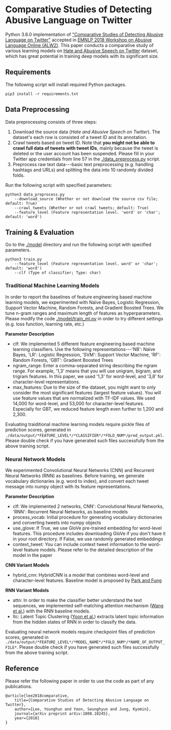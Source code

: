 # Comparative Studies of Detecting Abusive Language on Twitter

Python 3.6.0 implementation of ["Comparative Studies of Detecting Abusive Language on Twitter"](http://arxiv.org/abs/1808.10245) accepted in <a href="http://emnlp2018.org/program/workshops/">EMNLP 2018 Workshop on Abusive Language Online (ALW2)</a>.
This paper conducts a comparative study of various learning models on [Hate and Abusive Speech on Twitter](https://github.com/ENCASEH2020/hatespeech-twitter) dataset, which has great potential in training deep models with its significant size.

## Requirements
The following script will install required Python packages.

```
pip3 install -r requirements.txt
```

## Data Preprocessing
Data preprocessing consists of three steps:
1. Download the source data (*Hate and Abusive Speech on Twitter*). The dataset's each row is consisted of a tweet ID and its annotation. 
2. Crawl tweets based on tweet ID. Note that **you might not be able to crawl full data of tweets with tweet IDs**, mainly because the tweet is deleted or the user account has been suspended. Please fill in your Twitter app credentials from line 57 in the [./data_preprocess.py](./data_preprocess.py) script.
3. Preprocess raw text data---basic text preprocessing (e.g. handling hashtags and URLs) and splitting the data into 10 randomly divided folds.

Run the following script with specified parameters:

```
python3 data_preprocess.py
	--download_source (Whether or not download the source csv file; default: True)
	--crawl_tweets (Whether or not crawl tweets; default: True)
	--feature_level (Feature representation level. 'word' or 'char'; default: 'word')
```

## Training & Evaluation
Go to the [./model](./model) directory and run the following script with specified parameters.

```
python3 train.py
	--feature_level (Feature representation level. word' or 'char'; default: 'word')
	--clf (Type of classifier; Type: char)
```

### Traditional Machine Learning Models
In order to report the baselines of feature engineering based machine learning models, we experimented with Naïve Bayes, Logistic Regression, Support Vector Machine, Random Forests, and Gradient Boosted Trees. We tune n-gram ranges and maximum length of features as hyperparameters. Please modify the code [./model/train_ml.py](./model/train_ml.py) in order to try different settings (e.g. loss function, learning rate, etc.)

**Parameter Description**
+ clf: We implemented 5 different feature engineering based machine learning classifiers. Use the following representations---'NB': Naïve Bayes, 'LR': Logistic Regression, 'SVM': Support Vector Machine, 'RF': Random Forests, 'GBT': Gradient Boosted Trees
+ ngram_range: Enter a comma-separated string describing the ngram range. For example, '1,3' means that you will use unigram, bigram, and trigram features. In this paper, we used '1,3' for word-level, and '3,8' for character-level representations.
+ max_features: Due to the size of the dataset, you might want to only consider the most significant features (largest feature values). You will use feature values that are normalized with TF-IDF values. We used 14,000 for word-level, and 53,000 for character-level features. Especially for GBT, we reduced feature length even further to 1,200 and 2,300.

Evaluating traiditional machine learning models require pickle files of prediction scores, generated in `./data/output/*FEATURE_LEVEL*/*CLASSIFIER*/*FOLD_NUM*/pred_output.pkl`. Please double check if you have generated such files successfully from the above training script.

### Neural Network Models
We experimented Convolutional Neural Networks (CNN) and Recurrent Neural Networks (RNN) as baselines. Before training, we generate vocabulary dictionaries (e.g. word to index), and convert each tweet message into numpy object with its feature representations.

**Parameter Description**
+ clf: We implemented 2 networks, CNN': Convolutional Neural Networks, 'RNN': Recurrent Neural Networks, as baseline models
+ process_vocab: Initial procedure for generating vocabulary dictionaries and converting tweets into numpy objects
+ use_glove: If True, we use GloVe pre-trained embedding for word-level features. This procedure includes downloading GloVe if you don't have it in your root directory. If False, we use randomly generated embeddings
+ context_tweet: You can include context tweet information to the word-level feature models. Please refer to the detailed description of the model in the paper

**CNN Variant Models**
+ hybrid_cnn: HybridCNN is a model that combines word-level and character-level features. Baseline model is proposed by [Park and Fung](https://arxiv.org/abs/1706.01206)

**RNN Variant Models**
+ attn: In order to make the classifier better understand the text sequences, we implemented self-matching attention mechanism ([Wang et al.](http://www.aclweb.org/anthology/P17-1018)) with the RNN baseline models.
+ ltc: Latent Topic Clustering ([Yoon et al.](https://arxiv.org/abs/1710.03430)) extracts latent topic information from the hidden states of RNN in order to classify the data.

Evaluating neural network models require checkpoint files of prediction scores, generated in `./data/output/*FEATURE_LEVEL*/*MODEL_NAME*/*FOLD_NUM*/*NAME_OF_OUTPUT_FILE*`. Please double check if you have generated such files successfully from the above training script.

## Reference
Please refer the following paper in order to use the code as part of any publications.

```
@article{lee2018comparative,
	title={Comparative Studies of Detecting Abusive Language on Twitter},
	author={Lee, Younghun and Yoon, Seunghyun and Jung, Kyomin},
	journal={arXiv preprint arXiv:1808.10245},
	year={2018}
}
```
